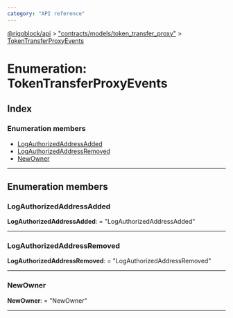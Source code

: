```yaml
---
category: "API reference"
---
```



[@rigoblock/api](../1.quick_start.md) > ["contracts/models/token_transfer_proxy"](../modules/_contracts_models_token_transfer_proxy_.md) > [TokenTransferProxyEvents](../enums/_contracts_models_token_transfer_proxy_.tokentransferproxyevents.md)

# Enumeration: TokenTransferProxyEvents

## Index

### Enumeration members

* [LogAuthorizedAddressAdded](_contracts_models_token_transfer_proxy_.tokentransferproxyevents.md#logauthorizedaddressadded)
* [LogAuthorizedAddressRemoved](_contracts_models_token_transfer_proxy_.tokentransferproxyevents.md#logauthorizedaddressremoved)
* [NewOwner](_contracts_models_token_transfer_proxy_.tokentransferproxyevents.md#newowner)

---

## Enumeration members

<a id="logauthorizedaddressadded"></a>

###  LogAuthorizedAddressAdded

**LogAuthorizedAddressAdded**:  = "LogAuthorizedAddressAdded"

___
<a id="logauthorizedaddressremoved"></a>

###  LogAuthorizedAddressRemoved

**LogAuthorizedAddressRemoved**:  = "LogAuthorizedAddressRemoved"

___
<a id="newowner"></a>

###  NewOwner

**NewOwner**:  = "NewOwner"

___

